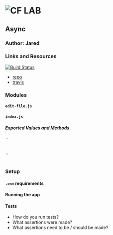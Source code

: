 ![CF](http://i.imgur.com/7v5ASc8.png) LAB
=================================================

## Async

### Author: Jared

### Links and Resources
[![Build Status](https://www.travis-ci.com/jaredpattison/03-async.svg?branch=master)](https://www.travis-ci.com/jaredpattison/03-async)

* [repo](https://github.com/jaredpattison/03-async)
* [travis](https://www.travis-ci.com/jaredpattison/03-async)


### Modules
#### `edit-file.js`
#### `index.js`
#### 
##### Exported Values and Methods

###### ``


###### ``


### Setup
#### `.env` requirements

#### Running the app

#### Tests
* How do you run tests?
* What assertions were made?
* What assertions need to be / should be made?